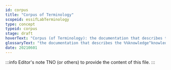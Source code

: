 ```yaml
---
id: corpus
title: "Corpus of Terminology"
scopeid: essifLabTerminology
type: concept
typeid: corpus
stage: draft
hoverText: "Corpus (of Terminology): the documentation that describes the Knowledge around a set of Terms and Concepts."
glossaryText: "the documentation that describes the %%knowledge^knowledge%% around a set of %%terms^term%% and %%concepts^concept%%."
date: 20210601
---
```


:::info Editor's note
TNO (or others) to provide the content of this file.
:::
